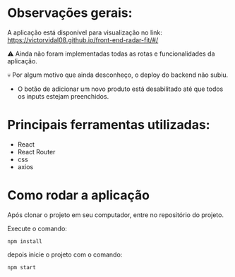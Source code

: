 # Observações gerais:

A aplicação está disponível para visualização no link: https://victorvidal08.github.io/front-end-radar-fit/#/

⚠️ Ainda não foram implementadas todas as rotas e funcionalidades da aplicação.

💀 Por algum motivo que ainda desconheço, o deploy do backend não subiu.

- O botão de adicionar um novo produto está desabilitado até que todos os inputs estejam preenchidos.

# Principais ferramentas utilizadas:

- React
- React Router
- css
- axios

# Como rodar a aplicação

Após clonar o projeto em seu computador, entre no repositório do projeto.

Execute o comando:

```
npm install
```
depois inicie o projeto com o comando:

```
npm start
```
